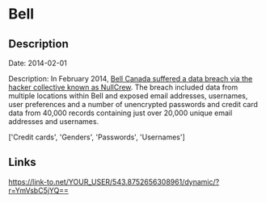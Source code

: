 # Bell

## Description

Date: 2014-02-01

Description:
In February 2014, <a href="http://news.softpedia.com/news/Hackers-Claim-to-Have-Breached-Bell-Canada-s-Systems-422952.shtml?utm_medium=twitter&utm_source=FredToadster" target="_blank" rel="noopener">Bell Canada suffered a data breach via the hacker collective known as NullCrew</a>. The breach included data from multiple locations within Bell and exposed email addresses, usernames, user preferences and a number of unencrypted passwords and credit card data from 40,000 records containing just over 20,000 unique email addresses and usernames.


['Credit cards', 'Genders', 'Passwords', 'Usernames']

## Links

https://link-to.net/YOUR_USER/543.8752656308961/dynamic/?r=YmVsbC5jYQ==